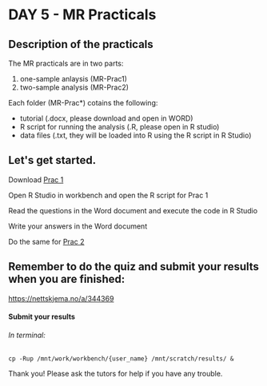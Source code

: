 # DAY 5 - MR Practicals

## Description of the practicals

The MR practicals are in two parts: 
1) one-sample anlaysis (MR-Prac1)
2) two-sample analysis (MR-Prac2)

Each folder (MR-Prac*) cotains the following:
- tutorial (.docx, please download and open in WORD)
- R script for running the analysis (.R, please open in R studio)
- data files (.txt, they will be loaded into R using the R script in R Studio)

## Let's get started. 

Download [Prac 1](MR-Prac1/Mendelian_Randomization_Practical_1_-_Single_Sample_-QUESTIONS.docx)   
   
Open R Studio in workbench and open the R script for Prac 1   
   
Read the questions in the Word document and execute the code in R Studio   
   
Write your answers in the Word document   

Do the same for [Prac 2](MR-Prac2/Mendelian_Randomization_Practical_2_-_MR_base_-_QUESTIONS.docx)   


## Remember to do the quiz and submit your results when you are finished:
https://nettskjema.no/a/344369     

#### Submit your results
###### In terminal:
```
cp -Rup /mnt/work/workbench/{user_name} /mnt/scratch/results/ &
``` 

Thank you!
Please ask the tutors for help if you have any trouble.

